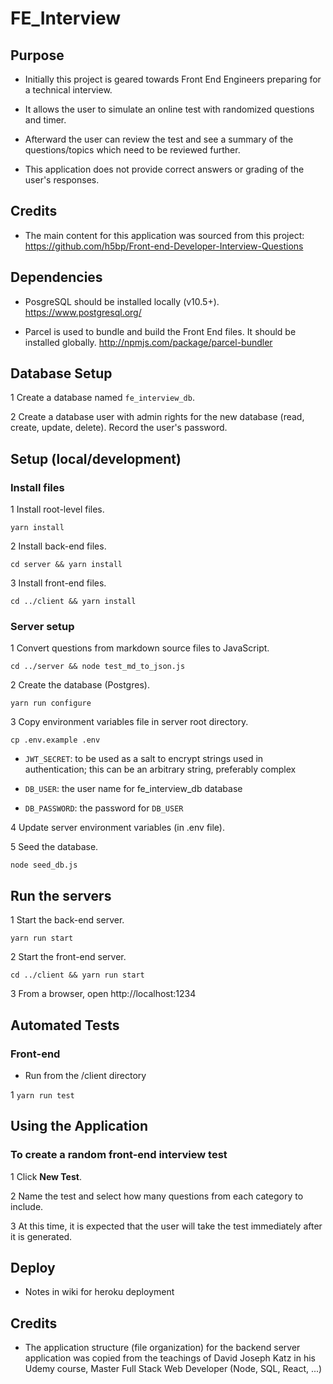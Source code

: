 # FE_Interview

## Purpose

* Initially this project is geared towards Front End Engineers preparing for a technical interview.

* It allows the user to simulate an online test with randomized questions and timer.

* Afterward the user can review the test and see a summary of the questions/topics which need to be reviewed further.

* This application does not provide correct answers or grading of the user's responses.


## Credits

* The main content for this application was sourced from this project: https://github.com/h5bp/Front-end-Developer-Interview-Questions


## Dependencies

* PosgreSQL should be installed locally (v10.5+). https://www.postgresql.org/

* Parcel is used to bundle and build the Front End files. It should be installed globally. http://npmjs.com/package/parcel-bundler


## Database Setup

1 Create a database named `fe_interview_db`.

2 Create a database user with admin rights for the new database (read, create, update, delete). Record the user's password.


## Setup (local/development)

### Install files

1 Install root-level files.

`yarn install`


2 Install back-end files.

`cd server && yarn install`


3 Install front-end files.

`cd ../client && yarn install`


### Server setup

1 Convert questions from markdown source files to JavaScript.

`cd ../server && node test_md_to_json.js`


2 Create the database (Postgres).

`yarn run configure`


3 Copy environment variables file in server root directory.

`cp .env.example .env`


* `JWT_SECRET`: to be used as a salt to encrypt strings used in authentication; this can be an arbitrary string, preferably complex

* `DB_USER`: the user name for fe_interview_db database

* `DB_PASSWORD`: the password for `DB_USER`


4 Update server environment variables (in .env file). 


5 Seed the database.

`node seed_db.js`


## Run the servers

1 Start the back-end server.

`yarn run start`


2 Start the front-end server.

`cd ../client && yarn run start`


3 From a browser, open http://localhost:1234


## Automated Tests

### Front-end 

* Run from the /client directory


1 `yarn run test`


## Using the Application

### To create a random front-end interview test

1 Click **New Test**.

2 Name the test and select how many questions from each category to include.

3 At this time, it is expected that the user will take the test immediately after it is generated.


## Deploy

* Notes in wiki for heroku deployment

## Credits

* The application structure (file organization) for the backend server application was copied from the teachings of David Joseph Katz in his Udemy course, Master Full Stack Web Developer (Node, SQL, React, ...)